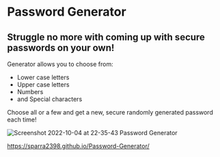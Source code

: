 # Password Generator

## Struggle no more with coming up with secure passwords on your own! 

Generator allows you to choose from:
* Lower case letters
* Upper case letters
* Numbers
* and Special characters

Choose all or a few and get a new, secure randomly generated password each time!

![Screenshot 2022-10-04 at 22-35-43 Password Generator](https://user-images.githubusercontent.com/113010022/193988811-15ed2e0b-15ab-4d03-8beb-47b43a483ffa.png)

https://sparra2398.github.io/Password-Generator/
